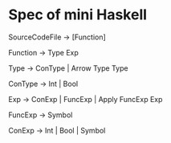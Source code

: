 # Spec of mini Haskell

SourceCodeFile -> [Function]

Function -> Type Exp

Type -> ConType | Arrow Type Type

ConType -> Int | Bool

Exp -> ConExp | FuncExp | Apply FuncExp Exp

FuncExp -> Symbol

ConExp -> Int | Bool | Symbol
